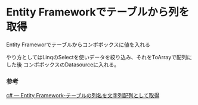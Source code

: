 # Entity Frameworkでテーブルから列を取得

Entity Frameworでテーブルからコンボボックスに値を入れる

やり方としてはLinqのSelectを使いデータを絞り込み、それをToArrayで配列にした後
コンボボックスのDatasourceに入れる。

### 参考

[c\# — Entity Framework\-テーブルの列名を文字列配列として取得](https://www.it-swarm-ja.tech/ja/c%23/entity-framework%E3%83%86%E3%83%BC%E3%83%96%E3%83%AB%E3%81%AE%E5%88%97%E5%90%8D%E3%82%92%E6%96%87%E5%AD%97%E5%88%97%E9%85%8D%E5%88%97%E3%81%A8%E3%81%97%E3%81%A6%E5%8F%96%E5%BE%97/1043355712/)